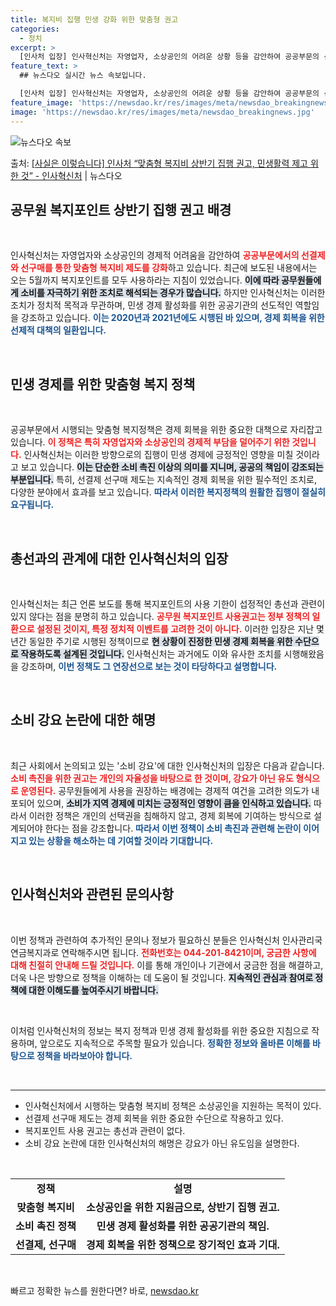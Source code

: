 ```yaml
---
title: 복지비 집행 민생 강화 위한 맞춤형 권고
categories:
  - 정치
excerpt: >
  [인사처 입장] 인사혁신처는 자영업자, 소상공인의 어려운 상황 등을 감안하여 공공부문의 선결제 선구매 등의 …
feature_text: >
  ## 뉴스다오 실시간 뉴스 속보입니다.

  [인사처 입장] 인사혁신처는 자영업자, 소상공인의 어려운 상황 등을 감안하여 공공부문의 선결제 선구매 등의 …
feature_image: 'https://newsdao.kr/res/images/meta/newsdao_breakingnews.jpg'
image: 'https://newsdao.kr/res/images/meta/newsdao_breakingnews.jpg'
---
```


![뉴스다오 속보](https://newsdao.kr/res/images/meta/newsdao_breakingnews.jpg)

<p>출처: <a href="https://newsdao.kr/3215" rel="dofollow">[사실은 이렇습니다] 인사처 “맞춤형 복지비 상반기 집행 권고, 민생활력 제고 위한 것” - 인사혁신처</a> | 뉴스다오</p>

<h2 data-ke-size="size26">공무원 복지포인트 상반기 집행 권고 배경</h2>

<p data-ke-size="size16">&nbsp;</p>

인사혁신처는 자영업자와 소상공인의 경제적 어려움을 감안하여 <b><span style="color: #ee2323;">공공부문에서의 선결제와 선구매를 통한 맞춤형 복지비 제도를 강화</span></b>하고 있습니다. 최근에 보도된 내용에서는 오는 5월까지 복지포인트를 모두 사용하라는 지침이 있었습니다. <b><span style="background-color: #21538527;">이에 따라 공무원들에게 소비를 자극하기 위한 조치로 해석되는 경우가 많습니다.</span></b> 하지만 인사혁신처는 이러한 조치가 정치적 목적과 무관하며, 민생 경제 활성화를 위한 공공기관의 선도적인 역할임을 강조하고 있습니다. <b><span style="color: #1a5490;">이는 2020년과 2021년에도 시행된 바 있으며, 경제 회복을 위한 선제적 대책의 일환입니다.</span></b>

<p data-ke-size="size16">&nbsp;</p>

<h2 data-ke-size="size26">민생 경제를 위한 맞춤형 복지 정책</h2>

<p data-ke-size="size16">&nbsp;</p>

공공부문에서 시행되는 맞춤형 복지정책은 경제 회복을 위한 중요한 대책으로 자리잡고 있습니다. <b><span style="color: #ee2323;">이 정책은 특히 자영업자와 소상공인의 경제적 부담을 덜어주기 위한 것입니다.</span></b> 인사혁신처는 이러한 방향으로의 집행이 민생 경제에 긍정적인 영향을 미칠 것이라고 보고 있습니다. <b><span style="background-color: #21538527;">이는 단순한 소비 촉진 이상의 의미를 지니며, 공공의 책임이 강조되는 부분입니다.</span></b> 특히, 선결제 선구매 제도는 지속적인 경제 회복을 위한 필수적인 조치로, 다양한 분야에서 효과를 보고 있습니다. <b><span style="color: #1a5490;">따라서 이러한 복지정책의 원활한 집행이 절실히 요구됩니다.</span></b>

<p data-ke-size="size16">&nbsp;</p>

<h2 data-ke-size="size26">총선과의 관계에 대한 인사혁신처의 입장</h2>

<p data-ke-size="size16">&nbsp;</p>

인사혁신처는 최근 언론 보도를 통해 복지포인트의 사용 기한이 섭정적인 총선과 관련이 있지 않다는 점을 분명히 하고 있습니다. <b><span style="color: #ee2323;">공무원 복지포인트 사용권고는 정부 정책의 일환으로 설정된 것이지, 특정 정치적 이벤트를 고려한 것이 아니다.</span></b> 이러한 입장은 지난 몇 년간 동일한 주기로 시행된 정책이므로 <b><span style="background-color: #21538527;">현 상황이 진정한 민생 경제 회복을 위한 수단으로 작용하도록 설계된 것입니다.</span></b> 인사혁신처는 과거에도 이와 유사한 조치를 시행해왔음을 강조하며, <b><span style="color: #1a5490;">이번 정책도 그 연장선으로 보는 것이 타당하다고 설명합니다.</span></b>

<p data-ke-size="size16">&nbsp;</p>

<h2 data-ke-size="size26">소비 강요 논란에 대한 해명</h2>

<p data-ke-size="size16">&nbsp;</p>

최근 사회에서 논의되고 있는 '소비 강요'에 대한 인사혁신처의 입장은 다음과 같습니다. <b><span style="color: #ee2323;">소비 촉진을 위한 권고는 개인의 자율성을 바탕으로 한 것이며, 강요가 아닌 유도 형식으로 운영된다.</span></b> 공무원들에게 사용을 권장하는 배경에는 경제적 여건을 고려한 의도가 내포되어 있으며, <b><span style="background-color: #21538527;">소비가 지역 경제에 미치는 긍정적인 영향이 큼을 인식하고 있습니다.</span></b> 따라서 이러한 정책은 개인의 선택권을 침해하지 않고, 경제 회복에 기여하는 방식으로 설계되어야 한다는 점을 강조합니다. <b><span style="color: #1a5490;">따라서 이번 정책이 소비 촉진과 관련해 논란이 이어지고 있는 상황을 해소하는 데 기여할 것이라 기대합니다.</span></b>

<p data-ke-size="size16">&nbsp;</p>

<h2 data-ke-size="size26">인사혁신처와 관련된 문의사항</h2>

<p data-ke-size="size16">&nbsp;</p>

이번 정책과 관련하여 추가적인 문의나 정보가 필요하신 분들은 인사혁신처 인사관리국 연금복지과로 연락해주시면 됩니다. <b><span style="color: #ee2323;">전화번호는 044-201-8421이며, 궁금한 사항에 대해 친절히 안내해 드릴 것입니다.</span></b> 이를 통해 개인이나 기관에서 궁금한 점을 해결하고, 더욱 나은 방향으로 정책을 이해하는 데 도움이 될 것입니다. <b><span style="background-color: #21538527;">지속적인 관심과 참여로 정책에 대한 이해도를 높여주시기 바랍니다.</span></b>

<p data-ke-size="size16">&nbsp;</p>

이처럼 인사혁신처의 정보는 복지 정책과 민생 경제 활성화를 위한 중요한 지침으로 작용하며, 앞으로도 지속적으로 주목할 필요가 있습니다. <b><span style="color: #1a5490;">정확한 정보와 올바른 이해를 바탕으로 정책을 바라보아야 합니다.</span></b> 

<p data-ke-size="size16">&nbsp;</p>

<hr>

<ul>
  <li>인사혁신처에서 시행하는 맞춤형 복지비 정책은 소상공인을 지원하는 목적이 있다.</li>
  <li>선결제 선구매 제도는 경제 회복을 위한 중요한 수단으로 작용하고 있다.</li>
  <li>복지포인트 사용 권고는 총선과 관련이 없다.</li>
  <li>소비 강요 논란에 대한 인사혁신처의 해명은 강요가 아닌 유도임을 설명한다.</li>
</ul>

<p data-ke-size="size16">&nbsp;</p>

<table>
  <tbody>
    <tr>
      <td style="text-align: center; height: 17px;"><b>정책</b></td>
      <td style="text-align: center; height: 17px;"><b>설명</b></td>
    </tr>
    <tr>
      <td style="text-align: center; height: 17px;"><b>맞춤형 복지비</b></td>
      <td style="text-align: center; height: 17px;"><b>소상공인을 위한 지원금으로, 상반기 집행 권고.</b></td>
    </tr>
    <tr>
      <td style="text-align: center; height: 17px;"><b>소비 촉진 정책</b></td>
      <td style="text-align: center; height: 17px;"><b>민생 경제 활성화를 위한 공공기관의 책임.</b></td>
    </tr>
    <tr>
      <td style="text-align: center; height: 17px;"><b>선결제, 선구매</b></td>
      <td style="text-align: center; height: 17px;"><b>경제 회복을 위한 정책으로 장기적인 효과 기대.</b></td>
    </tr>
  </tbody>
</table>

<p data-ke-size="size16">&nbsp;</p> 

빠르고 정확한 뉴스를 원한다면? 바로, <a href="https://newsdao.kr" rel="dofollow">newsdao.kr</a>


